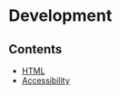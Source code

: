 # Development

## Contents
* [HTML](/development/HTML.md)
* [Accessibility](/development/ACCESSIBILITY.md)
